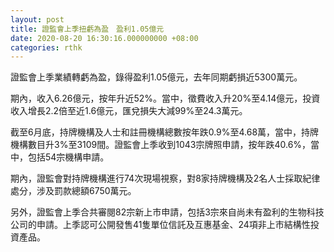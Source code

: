 ```yaml
---
layout: post
title: 證監會上季扭虧為盈　盈利1.05億元
date: 2020-08-20 16:30:16.000000000 +08:00
categories: rthk
---
```


證監會上季業績轉虧為盈，錄得盈利1.05億元，去年同期虧損近5300萬元。

期內，收入6.26億元，按年升近52%。當中，徵費收入升20%至4.14億元，投資收入增長2.2倍至近1.6億元，匯兌損失大減99%至24.3萬元。

截至6月底，持牌機構及人士和註冊機構總數按年跌0.9%至4.68萬，當中，持牌機構數目升3%至3109間。證監會上季收到1043宗牌照申請，按年跌40.6%，當中，包括54宗機構申請。

期內，證監會對持牌機構進行74次現場視察，對8家持牌機構及2名人士採取紀律處分，涉及罰款總額6750萬元。

另外，證監會上季合共審閱82宗新上市申請，包括3宗來自尚未有盈利的生物科技公司的申請。上季認可公開發售41隻單位信託及互惠基金、24項非上市結構性投資產品。
